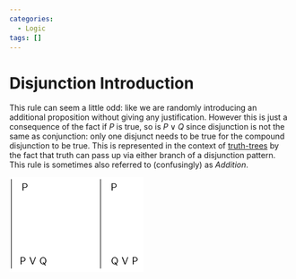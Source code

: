 ```yaml
---
categories:
  - Logic
tags: []
---
```


# Disjunction Introduction

This rule can seem a little odd: like we are randomly introducing an additional proposition without giving any justification. However this is just a consequence of the fact if $P$ is true, so is $P \lor Q$ since disjunction is not the same as conjunction: only one disjunct needs to be true for the compound disjunction to be true. This is represented in the context of [truth-trees](Truth-trees.md#disjunction-decomposition) by the fact that truth can pass up via either branch of a disjunction pattern.
This rule is sometimes also referred to (confusingly) as _Addition_.

![](/_img/disjunc-intro.png)
